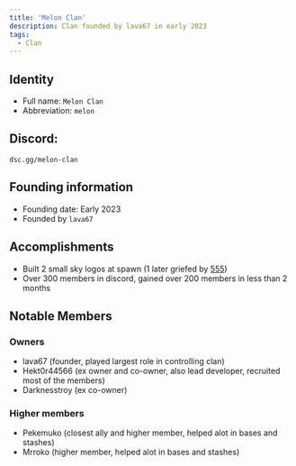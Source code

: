 ```yaml
---
title: 'Melon Clan'
description: Clan founded by lava67 in early 2023
tags:
  - Clan
---
```


## Identity
* Full name: `Melon Clan`
* Abbreviation: `melon`

## Discord:
`dsc.gg/melon-clan`

## Founding information
* Founding date: Early 2023
* Founded by `lava67`

## Accomplishments
- Built 2 small sky logos at spawn (1 later griefed by [555](../Groups/555.md))
- Over 300 members in discord, gained over 200 members in less than 2 months

## Notable Members
### Owners
- lava67 (founder, played largest role in controlling clan)
- Hekt0r44566 (ex owner and co-owner, also lead developer, recruited most of the members)
- Darknesstroy (ex co-owner)

### Higher members
- Pekemuko (closest ally and higher member, helped alot in bases and stashes)
- Mrroko (higher member, helped alot in bases and stashes)
